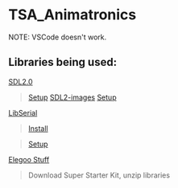 # TSA_Animatronics
NOTE: VSCode doesn't work.

## Libraries being used:

[SDL2.0](https://www.libsdl.org/download-2.0.php)
>[Setup](http://lazyfoo.net/tutorials/SDL/index.php)
[SDL2-images](http://www.libsdl.org/projects/SDL_image/)
>[Setup](http://lazyfoo.net/tutorials/SDL/06_extension_libraries_and_loading_other_image_formats/index.php)


[LibSerial](http://libserial.sourceforge.net/)
>[Install](https://github.com/crayzeewulf/libserial)

>[Setup](http://libserial.sourceforge.net/_sources/tutorial.txt)

[Elegoo Stuff](http://www.elegoo.com/download/)
>Download Super Starter Kit, unzip libraries
